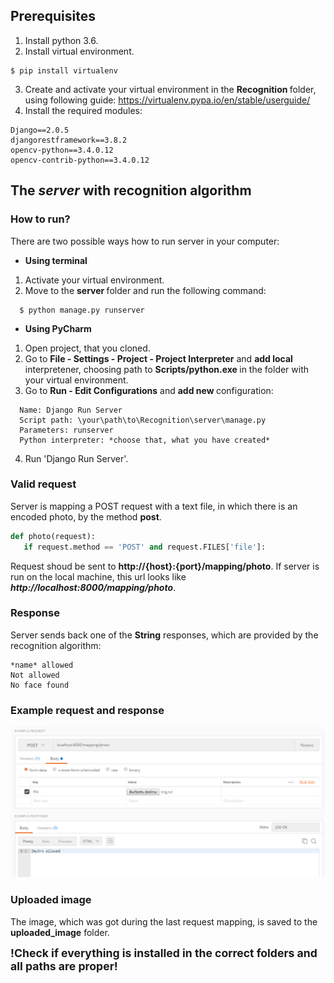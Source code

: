 ## Prerequisites
 1. Install python 3.6.
 2. Install virtual environment.
 ```terminal
 $ pip install virtualenv
 ```
 3. Create and activate your virtual environment in the <strong> Recognition </strong> folder, using following guide:
 https://virtualenv.pypa.io/en/stable/userguide/
 4. Install the required modules:
 ```terminal
Django==2.0.5
djangorestframework==3.8.2
opencv-python==3.4.0.12
opencv-contrib-python==3.4.0.12
 ```

## The ***server*** with recognition algorithm

### How to run?
There are two possible ways how to run server in your computer:

* <strong>Using terminal</strong>
1. Activate your virtual environment.
2. Move to the <strong> server </strong> folder and run the following command:
```terminal
  $ python manage.py runserver
```

* <strong>Using PyCharm</strong>
1. Open project, that you cloned.
2. Go to <strong>File - Settings - Project - Project Interpreter</strong> and <strong> add local </strong> interpretener, choosing path to <strong> Scripts/python.exe </strong> in the folder with your virtual environment.
3. Go to <strong>Run - Edit Configurations</strong> and <strong> add new </strong> configuration:
```
  Name: Django Run Server
  Script path: \your\path\to\Recognition\server\manage.py
  Parameters: runserver
  Python interpreter: *choose that, what you have created*
```
4. Run 'Django Run Server'.


### Valid request
Server is mapping a POST request with a text file, in which there is an encoded photo, by the method <strong>post</strong>.
 ```python
def photo(request):
    if request.method == 'POST' and request.FILES['file']:
```
Request shoud be sent to <strong>http://{host}:{port}/mapping/photo</strong>. If server is run on the local machine, this url looks like ***http://localhost:8000/mapping/photo***.

### Response
 Server sends back one of the <strong>String</strong> responses, which are provided by the recognition algorithm:
 ```
*name* allowed
Not allowed
No face found
```
### Example request and response
![response](response.png "Response example")

### Uploaded image
The image, which was got during the last request mapping, is saved to the <strong>uploaded_image</strong> folder.



<strong style="font-size: 1.1rem;"> !Check if everything is installed in the correct folders and all paths are proper!</strong>